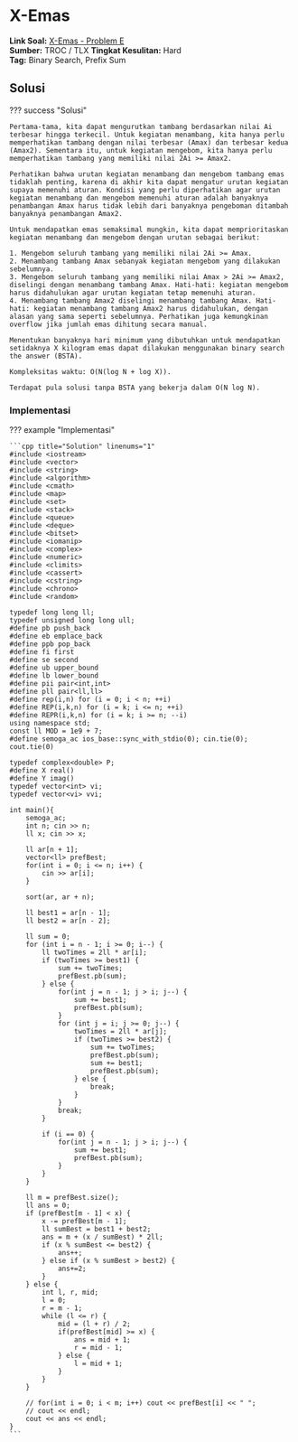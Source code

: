 # X-Emas

**Link Soal:** [X-Emas - Problem E](https://tlx.toki.id/problems/troc-40/E/)  
**Sumber:** TROC / TLX
**Tingkat Kesulitan:** Hard  
**Tag:** Binary Search, Prefix Sum

## Solusi

??? success "Solusi"
    
    Pertama-tama, kita dapat mengurutkan tambang berdasarkan nilai Ai terbesar hingga terkecil. Untuk kegiatan menambang, kita hanya perlu memperhatikan tambang dengan nilai terbesar (Amax) dan terbesar kedua (Amax2). Sementara itu, untuk kegiatan mengebom, kita hanya perlu memperhatikan tambang yang memiliki nilai 2Ai >= Amax2.

    Perhatikan bahwa urutan kegiatan menambang dan mengebom tambang emas tidaklah penting, karena di akhir kita dapat mengatur urutan kegiatan supaya memenuhi aturan. Kondisi yang perlu diperhatikan agar urutan kegiatan menambang dan mengebom memenuhi aturan adalah banyaknya penambangan Amax harus tidak lebih dari banyaknya pengeboman ditambah banyaknya penambangan Amax2.

    Untuk mendapatkan emas semaksimal mungkin, kita dapat memprioritaskan kegiatan menambang dan mengebom dengan urutan sebagai berikut:

    1. Mengebom seluruh tambang yang memiliki nilai 2Ai >= Amax.
    2. Menambang tambang Amax sebanyak kegiatan mengebom yang dilakukan sebelumnya.
    3. Mengebom seluruh tambang yang memiliki nilai Amax > 2Ai >= Amax2, diselingi dengan menambang tambang Amax. Hati-hati: kegiatan mengebom harus didahulukan agar urutan kegiatan tetap memenuhi aturan.
    4. Menambang tambang Amax2 diselingi menambang tambang Amax. Hati-hati: kegiatan menambang tambang Amax2 harus didahulukan, dengan alasan yang sama seperti sebelumnya. Perhatikan juga kemungkinan overflow jika jumlah emas dihitung secara manual.

    Menentukan banyaknya hari minimum yang dibutuhkan untuk mendapatkan setidaknya X kilogram emas dapat dilakukan menggunakan binary search the answer (BSTA).

    Kompleksitas waktu: O(N(log N + log X)).

    Terdapat pula solusi tanpa BSTA yang bekerja dalam O(N log N).

### Implementasi

??? example "Implementasi"

    ```cpp title="Solution" linenums="1"
    #include <iostream>
    #include <vector>
    #include <string>
    #include <algorithm>
    #include <cmath>
    #include <map>
    #include <set>
    #include <stack>
    #include <queue>
    #include <deque>
    #include <bitset>
    #include <iomanip>
    #include <complex>
    #include <numeric>
    #include <climits>
    #include <cassert>
    #include <cstring>
    #include <chrono>
    #include <random>

    typedef long long ll;
    typedef unsigned long long ull;
    #define pb push_back
    #define eb emplace_back
    #define ppb pop_back
    #define fi first
    #define se second
    #define ub upper_bound
    #define lb lower_bound
    #define pii pair<int,int>
    #define pll pair<ll,ll>
    #define rep(i,n) for (i = 0; i < n; ++i)
    #define REP(i,k,n) for (i = k; i <= n; ++i)
    #define REPR(i,k,n) for (i = k; i >= n; --i)
    using namespace std;
    const ll MOD = 1e9 + 7;
    #define semoga_ac ios_base::sync_with_stdio(0); cin.tie(0); cout.tie(0)

    typedef complex<double> P;
    #define X real()
    #define Y imag()
    typedef vector<int> vi;
    typedef vector<vi> vvi;

    int main(){
        semoga_ac;
        int n; cin >> n;
        ll x; cin >> x;

        ll ar[n + 1];
        vector<ll> prefBest;
        for(int i = 0; i <= n; i++) {
            cin >> ar[i]; 
        }
        
        sort(ar, ar + n);

        ll best1 = ar[n - 1];
        ll best2 = ar[n - 2];

        ll sum = 0;
        for (int i = n - 1; i >= 0; i--) {
            ll twoTimes = 2ll * ar[i];
            if (twoTimes >= best1) {
                sum += twoTimes;
                prefBest.pb(sum);
            } else {
                for(int j = n - 1; j > i; j--) {
                    sum += best1;
                    prefBest.pb(sum);
                }
                for (int j = i; j >= 0; j--) {
                    twoTimes = 2ll * ar[j];
                    if (twoTimes >= best2) {
                        sum += twoTimes;
                        prefBest.pb(sum);
                        sum += best1;
                        prefBest.pb(sum);
                    } else {
                        break;
                    }
                }
                break;
            }

            if (i == 0) {
                for(int j = n - 1; j > i; j--) {
                    sum += best1;
                    prefBest.pb(sum);
                }
            }
        }

        ll m = prefBest.size();
        ll ans = 0;
        if (prefBest[m - 1] < x) {
            x -= prefBest[m - 1];
            ll sumBest = best1 + best2;
            ans = m + (x / sumBest) * 2ll;
            if (x % sumBest <= best2) {
                ans++;
            } else if (x % sumBest > best2) {
                ans+=2;
            }
        } else {
            int l, r, mid;
            l = 0;
            r = m - 1;
            while (l <= r) {
                mid = (l + r) / 2;
                if(prefBest[mid] >= x) {
                    ans = mid + 1;
                    r = mid - 1;
                } else {
                    l = mid + 1;
                }
            }
        }

        // for(int i = 0; i < m; i++) cout << prefBest[i] << " ";
        // cout << endl;
        cout << ans << endl;
    }   
    ```
